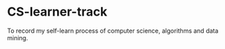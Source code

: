 # CS-learner-track
To record my self-learn process of computer science, algorithms and data mining.
